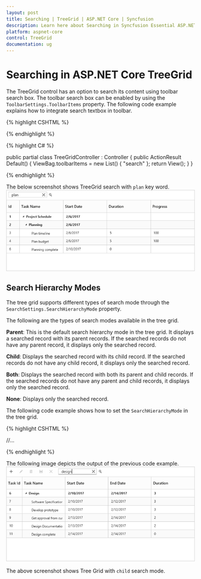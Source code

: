 ```yaml
---
layout: post
title: Searching | TreeGrid | ASP.NET Core | Syncfusion
description: Learn here about Searching in Syncfusion Essential ASP.NET Core TreeGrid Control, its elements, and more.
platform: aspnet-core
control: TreeGrid
documentation: ug
---
```


# Searching in ASP.NET Core TreeGrid

The TreeGrid control has an option to search its content using toolbar search box. The toolbar search box can be enabled by using the `ToolbarSettings.ToolbarItems` property. The following code example explains how to integrate search textbox in toolbar.

{% highlight CSHTML %}

<ej-tree-grid id="TreeGridContainer">
    <e-tree-grid-toolbar-settings show-toolbar="true" toolbar-items="ViewBag.toolbarItems">
    </e-tree-grid-toolbar-settings>
</ej-tree-grid>

{% endhighlight %}

{% highlight C# %}

public partial class TreeGridController : Controller
{
    public ActionResult Default()
    {
        ViewBag.toolbarItems = new List<String>() { "search" };
        return View();
    }
}

{% endhighlight %}

The below screenshot shows TreeGrid search with `plan` key word.
![ASP.NET Core TreeGrid searching](Searching_images/Searching_img1.png)

## Search Hierarchy Modes

The tree grid supports different types of search mode through the `SearchSettings.SearchHierarchyMode` property.

The following are the types of search modes available in the tree grid.

**Parent**: This is the default search hierarchy mode in the tree grid. It displays a searched record with its parent records. If the searched records do not have any parent record, it displays only the searched record.

**Child**: Displays the searched record with its child record. If the searched records do not have any child record, it displays only the searched record.

**Both**: Displays the searched record with both its parent and child records. If the searched records do not have any parent and child records, it displays only the searched record.

**None**: Displays only the searched record.

The following code example shows how to set the `SearchHierarchyMode` in the tree grid.

{% highlight CSHTML %}

<ej-tree-grid id="TreeGridContainer">
    //...
    <e-tree-grid-search-settings search-hierarchy-mode="child"></e-tree-grid-search-settings>
</ej-tree-grid>

{% endhighlight %}

The following image depicts the output of the previous code example.
![ASP.NET Core TreeGrid search hierarchy mode](Searching_images/SearchHierarchyModes_img1.png)

The above screenshot shows Tree Grid with `child` search mode.
